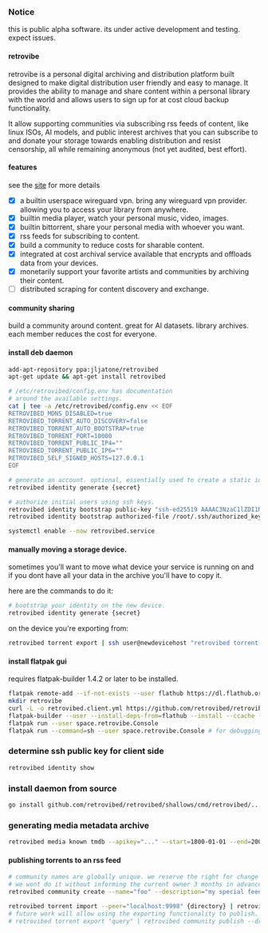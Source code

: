 ### Notice

this is public alpha software. its under active development and testing. expect issues.

#### retrovibe

retrovibe is a personal digital archiving and distribution platform built designed to make digital distribution
user friendly and easy to manage. It provides the ability to manage and share content within a personal library
with the world and allows users to sign up for at cost cloud backup functionality.

It allow supporting communities via subscribing rss feeds of content, like linux ISOs, AI models, and public interest archives that you can subscribe
to and donate your storage towards enabling distribution and resist censorship, all while remaining anonymous (not yet audited, best effort).

#### features
see the [site](https://retrovibe.space) for more details
- [x] a builtin userspace wireguard vpn. bring any wireguard vpn provider. allowing you to access your library from anywhere.
- [x] builtin media player, watch your personal music, video, images.
- [x] builtin bittorrent, share your personal media with whoever you want.
- [x] rss feeds for subscribing to content.
- [x] build a community to reduce costs for sharable content.
- [x] integrated at cost archival service available that encrypts and offloads data from your devices.
- [x] monetarily support your favorite artists and communities by archiving their content.
- [ ] distributed scraping for content discovery and exchange.

#### community sharing

build a community around content. great for AI datasets. library archives. each member reduces the cost for everyone.

#### install deb daemon

```bash
add-apt-repository ppa:jljatone/retrovibed
apt-get update && apt-get install retrovibed

# /etc/retrovibed/config.env has documentation
# around the available settings.
cat | tee -a /etc/retrovibed/config.env << EOF
RETROVIBED_MDNS_DISABLED=true
RETROVIBED_TORRENT_AUTO_DISCOVERY=false
RETROVIBED_TORRENT_AUTO_BOOTSTRAP=true
RETROVIBED_TORRENT_PORT=10000
RETROVIBED_TORRENT_PUBLIC_IP4=""
RETROVIBED_TORRENT_PUBLIC_IP6=""
RETROVIBED_SELF_SIGNED_HOSTS=127.0.0.1
EOF

# generate an account. optional, essentially used to create a static id for your account.
retrovibed identity generate {secret}

# authorize initial users using ssh keys.
retrovibed identity bootstrap public-key "ssh-ed25519 AAAAC3NzaC1lZDI1NTE5AAAAIBEdpDo/fUPKK7OUuZ4VM6JeBJmyZ882tQYPBN6nQwIk"
retrovibed identity bootstrap authorized-file /root/.ssh/authorized_keys

systemctl enable --now retrovibed.service
```

#### manually moving a storage device.
sometimes you'll want to move what device your service is running on and if you dont have all your data in the archive you'll have to copy it.

here are the commands to do it:

```bash
# bootstrap your identity on the new device.
retrovibed identity generate {secret}
```

on the device you're exporting from:
```bash
retrovibed torrent export | ssh user@newdevicehost "retrovibed torrent import peer --peer='olddevicehost:port'"
```

#### install flatpak gui

requires flatpak-builder 1.4.2 or later to be installed.

```bash
flatpak remote-add --if-not-exists --user flathub https://dl.flathub.org/repo/flathub.flatpakrepo
mkdir retrovibe
curl -L -o retrovibed.client.yml https://github.com/retrovibed/retrovibed/releases/latest/download/flatpak.client.yml
flatpak-builder --user --install-deps-from=flathub --install --ccache --force-clean retrovibe retrovibed.client.yml
flatpak run --user space.retrovibe.Console
flatpak run --command=sh --user space.retrovibe.Console # for debugging the runtime
```

### determine ssh public key for client side

```bash
retrovibed identity show
```

### install daemon from source

```bash
go install github.com/retrovibed/retrovibed/shallows/cmd/retrovibed/...
```

### generating media metadata archive
```bash
retrovibed media known tmdb --apikey="..." --start=1800-01-01 --end=2000-12-31 | retrovibed media known archive --directory="." --pattern="retrovibed.media.archive.d"
```

#### publishing torrents to an rss feed
```bash
# community names are globally unique. we reserve the right for change owners if someone is found squatting on a well known entity.
# we wont do it without informing the current owner 3 months in advance.
retrovibed community create --name="foo" --description="my special feed"

retrovibed torrent import --peer="localhost:9998" {directory} | retrovibed community publish --dry-run foo
# future work will allow using the exporting functionality to publish. either torrents or media.
# retrovibed torrent export "query" | retrovibed community publish --dry-run foo
```
